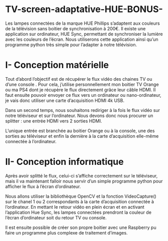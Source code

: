 # TV-screen-adaptative-HUE-BONUS-
Les lampes connectées de la marque HUE Phillips s’adaptent aux couleurs de la télévision sans boitier de synchronisation à 200€.
Il existe une application sur ordinateur, HUE Sync, permettant de synchroniser la lumière avec les couleurs de l’écran. Nous utiliserons cette application ainsi qu’un programme python très simple pour l’adapter à notre télévision.

# I-	Conception matérielle  

Tout d’abord l’objectif est de récupérer le flux vidéo des chaines TV ou d’une console . 
Pour cela, j’utilise personnellement mon boitier TV Orange ou ma PS4 dont je récupère le flux directement grâce leur câble HDMI. Il faut ensuite pouvoir envoyer ce flux vers un ordinateur ou nano-ordinateur, je vais donc utiliser une carte d’acquisition HDMI 4k USB.

Dans un second temps, nous souhaitons rediriger à la fois le flux vidéo sur notre téléviseur et sur l’ordinateur. Nous devons donc nous procurer un splitter : une entrée HDMI vers 2 sorties HDMI.

L’unique entrée est branchée au boitier Orange ou à la console, une des sorties au téléviseur et enfin la dernière à la carte d’acquisition elle-même connectée à l’ordinateur.

# II-	Conception informatique 

Après avoir splitté le flux, celui-ci s’affiche correctement sur le téléviseur, mais il va maintenant falloir nous servir d’un simple programme python pour afficher le flux à l’écran d’ordinateur.

Nous allons utiliser la bibliothèque OpenCV et la fonction VideoCapture() sur le chanel 1 ou 2 correspondants à la carte d’acquisition connectée à l’ordinateur.
En mettant le retour vidéo en plein écran et en activant l’application Hue Sync, les lampes connectées prendront la couleur de l’écran d’ordinateur soit du retour TV ou console.

Il est ensuite possible de créer son propre boitier avec une Raspberry pu faire un programme plus complexe de traitement d’images.


